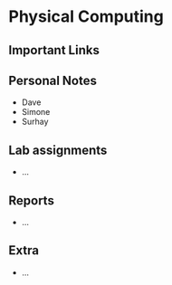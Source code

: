 # Physical Computing
## Important Links

## Personal Notes
* Dave
* Simone
* Surhay

## Lab assignments
* ...

## Reports
* ...

## Extra
* ...
